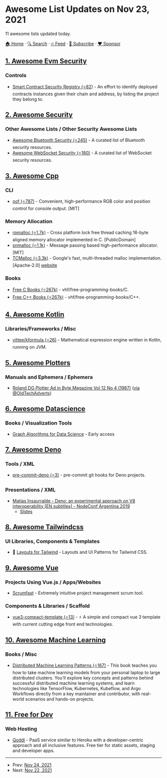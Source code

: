 # Awesome List Updates on Nov 23, 2021

11 awesome lists updated today.

[🏠 Home](/README.md) · [🔍 Search](https://www.trackawesomelist.com/search/) · [🔥 Feed](https://www.trackawesomelist.com/rss.xml) · [📮 Subscribe](https://trackawesomelist.us17.list-manage.com/subscribe?u=d2f0117aa829c83a63ec63c2f&id=36a103854c) · [❤️  Sponsor](https://github.com/sponsors/theowenyoung)



## [1. Awesome Evm Security](/content/kareniel/awesome-evm-security/README.md)

### Controls

*   [Smart Contract Security Registry (⭐82)](https://github.com/ethereum-lists/contracts) - An effort to identify deployed contracts instances given their chain and address, by listing the project they belong to.

## [2. Awesome Security](/content/sbilly/awesome-security/README.md)

### Other Awesome Lists / Other Security Awesome Lists

*   [Awesome Bluetooth Security (⭐245)](https://github.com/engn33r/awesome-bluetooth-security) - A curated list of Bluetooth security resources.
*   [Awesome WebSocket Security (⭐180)](https://github.com/PalindromeLabs/awesome-websocket-security) - A curated list of WebSocket security resources.

## [3. Awesome Cpp](/content/fffaraz/awesome-cpp/README.md)

### CLI

*   [oof (⭐787)](https://github.com/s9w/oof) - Convenient, high-performance RGB color and position control for console output. \[MIT]

### Memory Allocation

*   [rpmalloc (⭐1.7k)](https://github.com/mjansson/rpmalloc) - Cross platform lock free thread caching 16-byte aligned memory allocator implemented in C. \[PublicDomain]
*   [snmalloc (⭐1.1k)](https://github.com/microsoft/snmalloc) - Message passing based high-performance allocator. \[MIT]
*   [TCMalloc (⭐3.3k)](https://github.com/google/tcmalloc) - Google's fast, multi-threaded malloc implementation. \[Apache-2.0] [website](https://google.github.io/tcmalloc/)

### Books

*   [Free C Books (⭐267k)](https://github.com/EbookFoundation/free-programming-books/blob/main/books/free-programming-books-langs.md#c) - vhf/free-programming-books/C.
*   [Free C++ Books (⭐267k)](https://github.com/EbookFoundation/free-programming-books/blob/main/books/free-programming-books-langs.md#cpp) - vhf/free-programming-books/C++.

## [4. Awesome Kotlin](/content/KotlinBy/awesome-kotlin/README.md)

### Libraries/Frameworks / Misc

*   [vittee/kformula (⭐26)](https://github.com/vittee/kformula) - Mathematical expression engine written in Kotlin, running on JVM.

## [5. Awesome Plotters](/content/beardicus/awesome-plotters/README.md)

### Manuals and Ephemera / Ephemera

*   [Roland DG Plotter Ad in Byte Magazine Vol 12 No 4 (1987)](https://archive.org/details/byte-magazine-1987-04/page/n159/mode/2up) ([via @OldTechAdverts](https://twitter.com/OldTechAdverts/status/1454558415355850755))

## [6. Awesome Datascience](/content/academic/awesome-datascience/README.md)

### Books / Visualization Tools

*   [Graph Algorithms for Data Science](https://www.manning.com/books/graph-algorithms-for-data-science) - Early access

## [7. Awesome Deno](/content/denolib/awesome-deno/README.md)

### Tools / XML

*   [pre-commit-deno (⭐3)](https://github.com/nozaq/pre-commit-deno) - pre-commit git hooks for Deno projects.

### Presentations / XML

*   [Matías Insaurralde - Deno: an experimental approach on V8 interoperability \[EN subtitles\] - NodeConf Argentina 2019](https://www.youtube.com/watch?v=N0BRE-0n2cU)
    *   [Slides](https://speakerdeck.com/matiasinsaurralde/deno-an-experimental-approach-on-v8-interoperability)

## [8. Awesome Tailwindcss](/content/aniftyco/awesome-tailwindcss/README.md)

### UI Libraries, Components & Templates

*   🧩 [Layouts for Tailwind](https://layoutsfortailwind.lalokalabs.dev/) - Layouts and UI Patterns for Tailwind CSS.

## [9. Awesome Vue](/content/vuejs/awesome-vue/README.md)

### Projects Using Vue.js / Apps/Websites

*   [Scrumfast](https://www.scrumfast.com) - Extremely intuitive project management scrum tool.

### Components & Libraries / Scaffold

*   [vue3-compact-template (⭐13)](https://github.com/upupming/vue3-compact-template) - ⚡️ A simple and compact vue 3 template with current cutting edge front end technologies.

## [10. Awesome Machine Learning](/content/josephmisiti/awesome-machine-learning/README.md)

### Books / Misc

*   [Distributed Machine Learning Patterns (⭐167)](https://github.com/terrytangyuan/distributed-ml-patterns)  - This book teaches you how to take machine learning models from your personal laptop to large distributed clusters. You’ll explore key concepts and patterns behind successful distributed machine learning systems, and learn technologies like TensorFlow, Kubernetes, Kubeflow, and Argo Workflows directly from a key maintainer and contributor, with real-world scenarios and hands-on projects.

## [11. Free for Dev](/content/ripienaar/free-for-dev/README.md)

### Web Hosting

*   [Qoddi](https://qoddi.com) - PaaS service similar to Heroku with a developer-centric approach and all inclusive features. Free tier for static assets, staging and developer apps.

---

- Prev: [Nov 24, 2021](/content/2021/11/24/README.md)
- Next: [Nov 22, 2021](/content/2021/11/22/README.md)